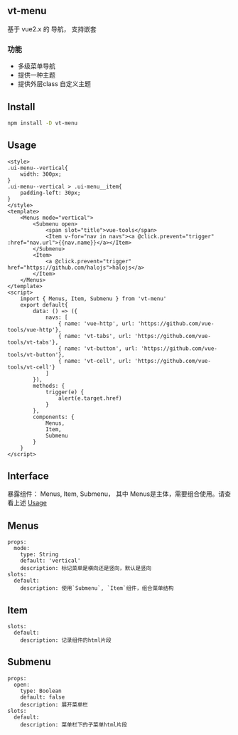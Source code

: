## vt-menu

基于 vue2.x 的 导航， 支持嵌套

### 功能
- 多级菜单导航
- 提供一种主题
- 提供外层class 自定义主题

## Install 

```bash
npm install -D vt-menu
```

## Usage

```example
<style>
.ui-menu--vertical{
    width: 300px;
}
.ui-menu--vertical > .ui-menu__item{
    padding-left: 30px;
}
</style>
<template>
    <Menus mode="vertical">
        <Submenu open>
            <span slot="title">vue-tools</span>
            <Item v-for="nav in navs"><a @click.prevent="trigger" :href="nav.url">{{nav.name}}</a></Item>
        </Submenu>
        <Item>
            <a @click.prevent="trigger" href="https://github.com/halojs">halojs</a>
        </Item>
    </Menus>
</template>
<script>
    import { Menus, Item, Submenu } from 'vt-menu'
    export default{
        data: () => ({
            navs: [
                { name: 'vue-http', url: 'https://github.com/vue-tools/vue-http'},
                { name: 'vt-tabs', url: 'https://github.com/vue-tools/vt-tabs'},
                { name: 'vt-button', url: 'https://github.com/vue-tools/vt-button'},
                { name: 'vt-cell', url: 'https://github.com/vue-tools/vt-cell'}   
            ]
        }),
        methods: {
            trigger(e) {
                alert(e.target.href)
            }  
        },
        components: {
            Menus,
            Item,
            Submenu
        }
    }
</script>
```

## Interface

暴露组件： Menus, Item, Submenu， 其中 Menus是主体，需要组合使用。请查看上述 [Usage](#usage)

## Menus

```interface
props:
  mode:
    type: String
    default: 'vertical'
    description: 标记菜单是横向还是竖向，默认是竖向
slots:
  default:
    description: 使用`Submenu`, `Item`组件，组合菜单结构
```

## Item

```interface
slots:
  default:
    description: 记录组件的html片段
```

## Submenu

```interface
props:
  open:
    type: Boolean
    default: false
    description: 展开菜单栏
slots:
  default:
    description: 菜单栏下的子菜单html片段
```

